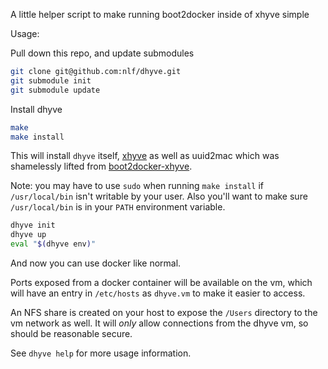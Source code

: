 A little helper script to make running boot2docker inside of xhyve simple

Usage:

Pull down this repo, and update submodules

```bash
git clone git@github.com:nlf/dhyve.git
git submodule init
git submodule update
```

Install dhyve

```bash
make
make install
```

This will install `dhyve` itself, [xhyve](https://github.com/mist64/xhyve) as well as uuid2mac which was shamelessly lifted from [boot2docker-xhyve](https://github.com/ailispaw/boot2docker-xhyve).

Note: you may have to use `sudo` when running `make install` if `/usr/local/bin` isn't writable by your user. Also you'll want to make sure `/usr/local/bin` is in your `PATH` environment variable.

```bash
dhyve init
dhyve up
eval "$(dhyve env)"
```

And now you can use docker like normal.

Ports exposed from a docker container will be available on the vm, which will have an entry in `/etc/hosts` as `dhyve.vm` to make it easier to access.

An NFS share is created on your host to expose the `/Users` directory to the vm network as well. It will *only* allow connections from the dhyve vm, so should be reasonable secure.

See `dhyve help` for more usage information.
